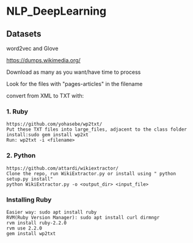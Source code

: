 # NLP_DeepLearning

## Datasets

word2vec and Glove

https://dumps.wikimedia.org/

Download as many as you want/have time to process

Look for the files with "pages-articles" in the filename

convert from XML to TXT with:

### 1. Ruby
    https://github.com/yohasebe/wp2txt/
    Put these TXT files into large_files, adjacent to the class folder
    install:sudo gem install wp2xt
    Run: wp2txt -i <filename>
  
### 2. Python
    https://github.com/attardi/wikiextractor/
    Clone the repo, run WikiExtractor.py or install using " python setup.py install"
    python WikiExtractor.py -o <output_dir> <input_file>
    


### Installing Ruby

    Easier way: sudo apt install ruby
    RVM(Ruby Version Manager): sudo apt install curl dirmngr
    rvm install ruby-2.2.0
    rvm use 2.2.0
    gem install wp2txt

